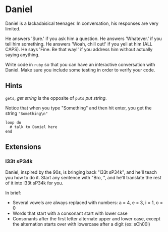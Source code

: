 # Daniel

Daniel is a lackadaisical teenager. In conversation, his responses are very limited.

He answers 'Sure.' if you ask him a question.
He answers 'Whatever.' if you tell him something.
He answers 'Woah, chill out!' if you yell at him (ALL CAPS).
He says 'Fine. Be that way!' if you address him without actually saying anything.

Write code in `ruby` so that you can have an interactive conversation with Daniel.
Make sure you include some testing in order to verify your code.

## Hints

`gets`, _get string_ is the opposite of `puts` _put string_.

Notice that when you type "Something" and then hit enter, you get the string
`"Something\n"`

```
loop do
  # talk to Daniel here
end
```

## Extensions

### l33t sP34k

Daniel, inspired by the 90s, is bringing back "l33t sP34k", and he'll teach you how to do it. Start any sentence with "Bro, ", and he'll translate the rest of it into l33t sP34k for you.

In brief:

* Several vowels are always replaced with numbers: a = 4, e = 3, i = 1, o = 0
* Words that start with a consonant start with lower case
* Consonants after the first letter alternate upper and lower case, except the alternation starts over with lowercase after a digit (ex: sCh00l)
